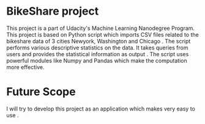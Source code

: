 # BikeShare project
This project is a part of Udacity's Machine Learning Nanodegree Program. This project is based on Python script which imports CSV files related to the bikeshare data of 3 cities Newyork, Washington and Chicago . The script performs various descriptive statistics on the data.
It takes queries from users and provides the statistical information as output . The script uses powerful modules like  Numpy and  Pandas which make the computation more effective.

# Future Scope
I will try to develop this project as an application which makes very easy to use .
